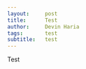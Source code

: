 ```yaml
---
layout:     post
title:      Test
author:     Devin Haria
tags: 		test
subtitle:  	test 
---
```

<!-- Start Writing Below in Markdown -->

Test
